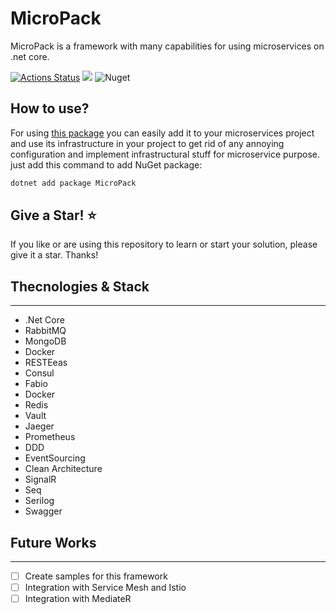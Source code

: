 # MicroPack

MicroPack is a framework with many capabilities for using microservices on .net core.
 
[![Actions Status](https://github.com/meysamhadeli/MicroPack/workflows/build/badge.svg?branch=master)](https://github.com/meysamhadeli/MicroPack/actions)
<a href="https://www.nuget.org/packages/MicroPack/" alt="nuget package"><img src="https://img.shields.io/nuget/vpre/micropack" /></a>
![Nuget](https://img.shields.io/nuget/dt/micropack?color=blue&label=nuget%20downloads)

## How to use?
For using [this package](https://www.nuget.org/packages/MicroPack/) you can easily add it to your microservices project and use its infrastructure in your project to get rid of any annoying configuration and implement infrastructural stuff for microservice purpose. just add this command to add NuGet package:

``` bash
dotnet add package MicroPack
```

## Give a Star! ⭐️
If you like or are using this repository to learn or start your solution, please give it a star. Thanks!

## Thecnologies & Stack
----------------
* .Net Core
* RabbitMQ
* MongoDB
* Docker
* RESTEeas
* Consul
* Fabio
* Docker
* Redis
* Vault
* Jaeger
* Prometheus
* DDD
* EventSourcing
* Clean Architecture
* SignalR
* Seq
* Serilog
* Swagger

## Future Works
----------------
-  [ ] Create samples for this framework
-  [ ] Integration with Service Mesh and Istio
-  [ ] Integration with MediateR
